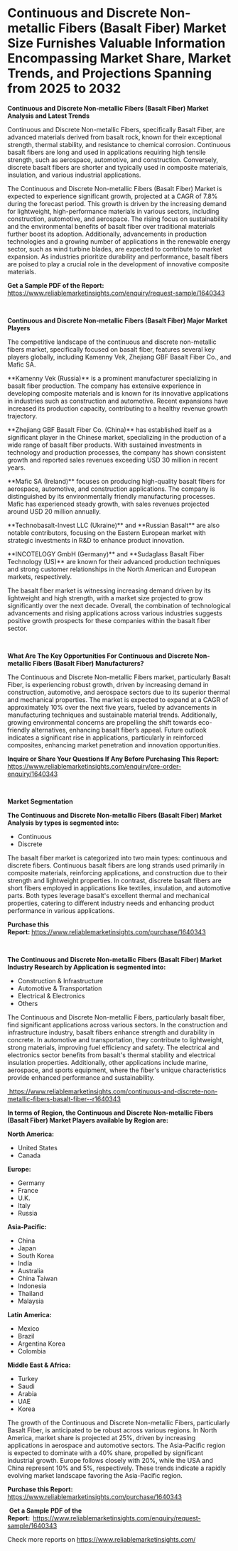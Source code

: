 <p><h1>Continuous and Discrete Non-metallic Fibers (Basalt Fiber) Market Size Furnishes Valuable Information Encompassing Market Share, Market Trends, and Projections Spanning from 2025 to 2032</h1></p><p><strong>Continuous and Discrete Non-metallic Fibers (Basalt Fiber) Market Analysis and Latest Trends</strong></p>
<p><p>Continuous and Discrete Non-metallic Fibers, specifically Basalt Fiber, are advanced materials derived from basalt rock, known for their exceptional strength, thermal stability, and resistance to chemical corrosion. Continuous basalt fibers are long and used in applications requiring high tensile strength, such as aerospace, automotive, and construction. Conversely, discrete basalt fibers are shorter and typically used in composite materials, insulation, and various industrial applications.</p><p>The Continuous and Discrete Non-metallic Fibers (Basalt Fiber) Market is expected to experience significant growth, projected at a CAGR of 7.8% during the forecast period. This growth is driven by the increasing demand for lightweight, high-performance materials in various sectors, including construction, automotive, and aerospace. The rising focus on sustainability and the environmental benefits of basalt fiber over traditional materials further boost its adoption. Additionally, advancements in production technologies and a growing number of applications in the renewable energy sector, such as wind turbine blades, are expected to contribute to market expansion. As industries prioritize durability and performance, basalt fibers are poised to play a crucial role in the development of innovative composite materials.</p></p>
<p><strong>Get a Sample PDF of the Report:&nbsp;</strong> <a href="https://www.reliablemarketinsights.com/enquiry/request-sample/1640343?utm_campaign=2135&utm_medium=2&utm_source=Github&utm_content=ia&utm_term=01022025&utm_id=continuous-and-discrete-non-metallic-fibers-basalt-fiber">https://www.reliablemarketinsights.com/enquiry/request-sample/1640343</a></p>
<p>&nbsp;</p>
<p><strong>Continuous and Discrete Non-metallic Fibers (Basalt Fiber) Major Market Players</strong></p>
<p><p>The competitive landscape of the continuous and discrete non-metallic fibers market, specifically focused on basalt fiber, features several key players globally, including Kamenny Vek, Zhejiang GBF Basalt Fiber Co., and Mafic SA.</p><p>**Kamenny Vek (Russia)** is a prominent manufacturer specializing in basalt fiber production. The company has extensive experience in developing composite materials and is known for its innovative applications in industries such as construction and automotive. Recent expansions have increased its production capacity, contributing to a healthy revenue growth trajectory.</p><p>**Zhejiang GBF Basalt Fiber Co. (China)** has established itself as a significant player in the Chinese market, specializing in the production of a wide range of basalt fiber products. With sustained investments in technology and production processes, the company has shown consistent growth and reported sales revenues exceeding USD 30 million in recent years.</p><p>**Mafic SA (Ireland)** focuses on producing high-quality basalt fibers for aerospace, automotive, and construction applications. The company is distinguished by its environmentally friendly manufacturing processes. Mafic has experienced steady growth, with sales revenues projected around USD 20 million annually.</p><p>**Technobasalt-Invest LLC (Ukraine)** and **Russian Basalt** are also notable contributors, focusing on the Eastern European market with strategic investments in R&D to enhance product innovation.</p><p>**INCOTELOGY GmbH (Germany)** and **Sudaglass Basalt Fiber Technology (US)** are known for their advanced production techniques and strong customer relationships in the North American and European markets, respectively.</p><p>The basalt fiber market is witnessing increasing demand driven by its lightweight and high strength, with a market size projected to grow significantly over the next decade. Overall, the combination of technological advancements and rising applications across various industries suggests positive growth prospects for these companies within the basalt fiber sector.</p></p>
<p>&nbsp;</p>
<p><strong>What Are The Key Opportunities For Continuous and Discrete Non-metallic Fibers (Basalt Fiber) Manufacturers?</strong></p>
<p><p>The Continuous and Discrete Non-metallic Fibers market, particularly Basalt Fiber, is experiencing robust growth, driven by increasing demand in construction, automotive, and aerospace sectors due to its superior thermal and mechanical properties. The market is expected to expand at a CAGR of approximately 10% over the next five years, fueled by advancements in manufacturing techniques and sustainable material trends. Additionally, growing environmental concerns are propelling the shift towards eco-friendly alternatives, enhancing basalt fiber’s appeal. Future outlook indicates a significant rise in applications, particularly in reinforced composites, enhancing market penetration and innovation opportunities.</p></p>
<p><strong>Inquire or Share Your Questions If Any Before Purchasing This Report:</strong> <a href="https://www.reliablemarketinsights.com/enquiry/pre-order-enquiry/1640343?utm_campaign=2135&utm_medium=2&utm_source=Github&utm_content=ia&utm_term=01022025&utm_id=continuous-and-discrete-non-metallic-fibers-basalt-fiber">https://www.reliablemarketinsights.com/enquiry/pre-order-enquiry/1640343</a></p>
<p>&nbsp;</p>
<p><strong>Market Segmentation</strong></p>
<p><strong>The Continuous and Discrete Non-metallic Fibers (Basalt Fiber) Market Analysis by types is segmented into:</strong></p>
<p><ul><li>Continuous</li><li>Discrete</li></ul></p>
<p><p>The basalt fiber market is categorized into two main types: continuous and discrete fibers. Continuous basalt fibers are long strands used primarily in composite materials, reinforcing applications, and construction due to their strength and lightweight properties. In contrast, discrete basalt fibers are short fibers employed in applications like textiles, insulation, and automotive parts. Both types leverage basalt's excellent thermal and mechanical properties, catering to different industry needs and enhancing product performance in various applications.</p></p>
<p><strong>Purchase this Report:&nbsp;</strong><a href="https://www.reliablemarketinsights.com/purchase/1640343?utm_campaign=2135&utm_medium=2&utm_source=Github&utm_content=ia&utm_term=01022025&utm_id=continuous-and-discrete-non-metallic-fibers-basalt-fiber">https://www.reliablemarketinsights.com/purchase/1640343</a></p>
<p>&nbsp;</p>
<p><strong>The Continuous and Discrete Non-metallic Fibers (Basalt Fiber) Market Industry Research by Application is segmented into:</strong></p>
<p><ul><li>Construction & Infrastructure</li><li>Automotive & Transportation</li><li>Electrical & Electronics</li><li>Others</li></ul></p>
<p><p>The Continuous and Discrete Non-metallic Fibers, particularly basalt fiber, find significant applications across various sectors. In the construction and infrastructure industry, basalt fibers enhance strength and durability in concrete. In automotive and transportation, they contribute to lightweight, strong materials, improving fuel efficiency and safety. The electrical and electronics sector benefits from basalt's thermal stability and electrical insulation properties. Additionally, other applications include marine, aerospace, and sports equipment, where the fiber's unique characteristics provide enhanced performance and sustainability.</p></p>
<p><a href="https://www.reliablemarketinsights.com/continuous-and-discrete-non-metallic-fibers-basalt-fiber--r1640343?utm_campaign=2135&utm_medium=2&utm_source=Github&utm_content=ia&utm_term=01022025&utm_id=continuous-and-discrete-non-metallic-fibers-basalt-fiber">&nbsp;https://www.reliablemarketinsights.com/continuous-and-discrete-non-metallic-fibers-basalt-fiber--r1640343</a></p>
<p><strong>In terms of Region, the Continuous and Discrete Non-metallic Fibers (Basalt Fiber) Market Players available by Region are:</strong></p>
<p>
    <p> <strong> North America: </strong>
        <ul>
            <li>United States</li>
            <li>Canada</li>
        </ul>
        </p> 
    <p> <strong> Europe: </strong>
        <ul>
            <li>Germany</li>
            <li>France</li>
            <li>U.K.</li>
            <li>Italy</li>
            <li>Russia</li>
        </ul>
        </p> 
    <p> <strong> Asia-Pacific: </strong>
        <ul>
            <li>China</li>
            <li>Japan</li>
            <li>South Korea</li>
            <li>India</li>
            <li>Australia</li>
            <li>China Taiwan</li>
            <li>Indonesia</li>
            <li>Thailand</li>
            <li>Malaysia</li>
        </ul>
        </p> 
    <p> <strong> Latin America: </strong>
        <ul>
            <li>Mexico</li>
            <li>Brazil</li>
            <li>Argentina Korea</li>
            <li>Colombia</li>
        </ul>
        </p> 
    <p> <strong> Middle East & Africa: </strong>
        <ul>
            <li>Turkey</li>
            <li>Saudi</li>
            <li>Arabia</li>
            <li>UAE</li>
            <li>Korea</li>
        </ul>
    </p>
    </p>
<p><p>The growth of the Continuous and Discrete Non-metallic Fibers, particularly Basalt Fiber, is anticipated to be robust across various regions. In North America, market share is projected at 25%, driven by increasing applications in aerospace and automotive sectors. The Asia-Pacific region is expected to dominate with a 40% share, propelled by significant industrial growth. Europe follows closely with 20%, while the USA and China represent 10% and 5%, respectively. These trends indicate a rapidly evolving market landscape favoring the Asia-Pacific region.</p></p>
<p><strong>Purchase this Report: </strong><a href="https://www.reliablemarketinsights.com/purchase/1640343?utm_campaign=2135&utm_medium=2&utm_source=Github&utm_content=ia&utm_term=01022025&utm_id=continuous-and-discrete-non-metallic-fibers-basalt-fiber">https://www.reliablemarketinsights.com/purchase/1640343</a></p>
<p>&nbsp;<strong>Get a Sample PDF of the Report:&nbsp;&nbsp;</strong><a href="https://www.reliablemarketinsights.com/enquiry/request-sample/1640343?utm_campaign=2135&utm_medium=2&utm_source=Github&utm_content=ia&utm_term=01022025&utm_id=continuous-and-discrete-non-metallic-fibers-basalt-fiber">https://www.reliablemarketinsights.com/enquiry/request-sample/1640343</a></p>
<p><strong></strong></p>
<p>Check more reports on <a href="https://www.reliablemarketinsights.com/?utm_campaign=2135&utm_medium=2&utm_source=Github&utm_content=ia&utm_term=01022025&utm_id=continuous-and-discrete-non-metallic-fibers-basalt-fiber">https://www.reliablemarketinsights.com/</a></p>